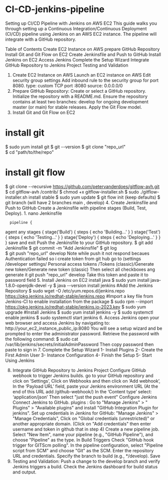 # CI-CD-jenkins-pipeline
Setting up CI/CD Pipeline with Jenkins on AWS EC2
This guide walks you through setting up a Continuous Integration/Continuous Deployment (CI/CD) pipeline using Jenkins on an AWS EC2 instance. The pipeline will integrate with a GitHub repository.

Table of Contents
Create EC2 Instance on AWS
prepare GitHub Repository
Install Git and Git Flow on EC2
Create Jenkinsfile and Push to GitHub
Install Jenkins on EC2
Access Jenkins
Complete the Setup Wizard
Integrate GitHub Repository to Jenkins Project
Testing and Validation
1. Create EC2 Instance on AWS
Launch an EC2 instance on AWS
Edit security group settings
Add inbound rule to the security group for port 8080.
type: custom TCP
port :8080
source: 0.0.0.0/0
2. Prepare GitHub Repository:
Create or select a GitHub repository.
Initialize the repository with a README.md.
Ensure the repository contains at least two branches: develop for ongoing development master (or main) for stable releases.
Apply the Git Flow model.
3. Install Git and Git Flow on EC2
# install git 
  $ sudo yum install git
  $ git --version
  $ git clone "repo_url"    
  $ cd "path/to/the/repo"
# install git flow
  $ git clone --recursive https://github.com/petervanderdoes/gitflow-avh.git
  $ cd  gitflow-avh /contrib/
  $  chmod +x gitflow-installer.sh
  $   sudo ./gitflow-installer.sh install stable
  $ sudo yum update
  $ git flow init (keep defaults)
  $ git branch  (will have 2 branches main , develop)
4. Create Jenkinsfile and Push to GitHub
Create a Jenkinsfile with pipeline stages (Build, Test, Deploy).
            1. nano Jenkinsfile

      pipeline {
agent any
stages {
    stage('Build') {
        steps {
            echo 'Building...'
        }
    }
    stage('Test') {
        steps {
            echo 'Testing...'
        }
    }
    stage('Deploy') {
        steps {
            echo 'Deploying...'
        }
    }
}
save and exit
Push the Jenkinsfile to your GitHub repository.
  $ git add Jenkinsfile
  $ git commit -m "Add Jenkinsfile"
  $ git log   
  $ git push "repo_url" develop
Note
while push it not respond becaues Authentication failed
so i create token from git hub go to (settings /developer settings/ Personal access tokens /Tokens (classic)/Generate new token/Generate new token (classic)
Then select all checkboxes ang generate it
git push "repo_url" develop
Take this token and paste it to password field
5. Install Jenkins on EC2
install java
  $ sudo yum install java-1.8.0-openjdk-devel -y
  $ java --version
install jenkins
#Add the Jenkins Repository
  $ sudo wget -O /etc/yum.repos.d/jenkins.repo     https://pkg.jenkins.io/redhat-stable/jenkins.repo
#Import a key file from Jenkins-CI to enable installation from the package
  $ sudo rpm --import https://pkg.jenkins.io/redhat-stable/jenkins.io-2023.key
  $ sudo yum upgrade
#Install Jenkins
  $ sudo yum install jenkins -y
  $ sudo systemctl enable jenkins
  $ sudo systemctl start jenkins
6. Access Jenkins
open your web browser and access Jenkins by navigating to:
http://your_ec2_instance_public_ip:8080
You will see a setup wizard and be prompted to enter the administrator password.
Retrieve the password with the following command:
$ sudo cat /var/lib/jenkins/secrets/initialAdminPassword
Then copy password then paste to sign in
7. Complete the Setup Wizard
1- Install Plugins
2- Create the First Admin User
3- Instance Configuration
4- Finish the Setup
5- Start Using Jenkins

8. Integrate GitHub Repository to Jenkins Project
Configure GitHub webhook to trigger Jenkins builds.
go to your GitHub repository and click on ‘Settings’,
Click on Webhooks and then click on ‘Add webhook’,
In the ‘Payload URL’ field, paste your Jenkins environment URL (At the end of this URL add /github-webhook/)
In the ‘Content type’ select: ‘application/json’
Then select "just the push event"
Configure Jenkins
Connect Jenkins to GitHub.
plugins : Go to "Manage Jenkins" > " Plugins" > "Available plugins" and install "GitHub Integration Plugin for jenkins".
Set up credentials in Jenkins for GitHub: "Manage Jenkins" > "Manage Credentials", Click on "Global credentials (unrestricted)" or another appropriate domain. (Click on "Add credentials" then enter username and token in github that in step 4)
Create a new pipeline job.
Select "New Item", name your pipeline (e.g., "GitHub Pipeline"), and choose "Pipeline" as the type.
In Build Triggers Check "GitHub hook trigger for GITScm polling".
In the pipeline configuration, select "Pipeline script from SCM" and choose "Git" as the SCM.
Enter the repository URL and credentials.
Specify the branch to build (e.g., */develop).
Save
9. Testing and Validation:
Push a change to the develop branch and verify Jenkins triggers a build.
Check the Jenkins dashboard for build status and output.
